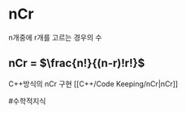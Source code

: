 # nCr

n개중에 r개를 고르는 경우의 수
## nCr = $\frac{n!}{(n-r)!r!}$

C++방식의 nCr 구현 [[C++/Code Keeping/nCr|nCr]]

#수학적지식
